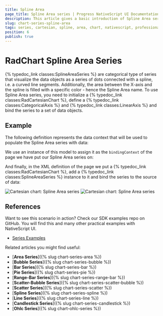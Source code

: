 ```yaml
---
title: Spline Area
page_title: Spline Area series | Progress NativeScript UI Documentation
description: This article gives a basic introduction of Spline Area series and continues with a sample scenario of how Spline Area series are used.
slug: chart-series-spline-area
tags: series, cartesian, spline, area, chart, nativescript, professional, ui
position: 6
publish: true
---
```


# RadChart Spline Area Series
{% typedoc_link classes:SplineAreaSeries %} are categorical type of series that visualize the data objects as a series of dots connected with a spline, i.e. a curved line segments. Additionally, the area between the X-axis and the spline is filled with a specific color - hence the Spline Area name. To use Spline Area series, you need to initialize a {% typedoc_link classes:RadCartesianChart %}, define a {% typedoc_link classes:CategoricalAxis %} and {% typedoc_link classes:LinearAxis %} and bind the series to a set of data objects.

## Example
The following definition represents the data context that will be used to populate the Spline Area series with data:

<snippet id='categorical-source-ts'/>

We use an instance of this model to assign it as the `bindingContext` of the page we have put our Spline Area series on:

<snippet id='spline-area-series-binding-context'/>

And finally, in the XML definition of the page we put a {% typedoc_link classes:RadCartesianChart %}, add a {% typedoc_link classes:SplineAreaSeries %} instance to it and bind the series to the source of data:

<snippet id='spline-area-series-xml'/>

![Cartesian chart: Spline Area series](../../../img/ns_ui/chart_series_spline_area_android.png "Spline Area series on Android.") ![Cartesian chart: Spline Area series](../../../img/ns_ui/chart_series_spline_area_ios.png "Spline Area series on iOS.")

## References
Want to see this scenario in action?
Check our SDK examples repo on GitHub. You will find this and many other practical examples with NativeScript UI.

* [Series Examples](https://github.com/NativeScript/nativescript-ui-samples/tree/master/chart/app/examples/series)

Related articles you might find useful:

* [**Area Series**]({% slug chart-series-area %})
* [**Bubble Series**]({% slug chart-series-bubble %})
* [**Bar Series**]({% slug chart-series-bar %})
* [**Pie Series**]({% slug chart-series-pie %})
* [**Range-Bar Series**]({% slug chart-series-range-bar %})
* [**Scatter-Bubble Series**]({% slug chart-series-scatter-bubble %})
* [**Scatter Series**]({% slug chart-series-scatter %})
* [**Spline Series**]({% slug chart-series-spline %})
* [**Line Series**]({% slug chart-series-line %})
* [**Candlestick Series**]({% slug chart-series-candlestick %})
* [**Ohlc Series**]({% slug chart-ohlc-series %})